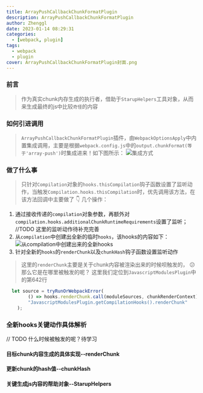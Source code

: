 ```yaml
---
title: ArrayPushCallbackChunkFormatPlugin
description: ArrayPushCallbackChunkFormatPlugin
author: Zhenggl
date: 2023-01-14 08:29:31
categories:
  - [webpack, plugin]
tags:
  - webpack
  - plugin
cover: ArrayPushCallbackChunkFormatPlugin封面.png
---
```


### 前言
> 作为真实chunk内存生成的执行者，借助于`StarupHelpers`工具对象，从而来生成最终的js中比较`奇怪`的内容

### 如何引进调用
> `ArrayPushCallbackChunkFormatPlugin`插件，由`WebpackOptionsApply`中内置集成调用，主要是根据`webpack.config.js`中的`output.chunkFormat(等于'array-push')`时集成进来！如下图所示：
> ![集成方式](集成方式.png)

### 做了什么事
> 只针对`Compilation`对象的`hooks.thisCompilation`钩子函数设置了监听动作，当触发`Compilation.hooks.thisCompilation`时，优先调用该方法，在该方法回调中主要做了 :point_down: 几个操作：
1. 通过接收传递的`compilation`对象参数，再额外对`compilation.hooks.additionalChunkRuntimeRequirements`设置了监听；
   //TODO 这里的监听动作待补充完善
2. 从`compilation`中创建出全新的临时`hooks`，该hooks的内容如下：
   ![从compilation中创建出来的全新hooks](从compilation中创建出来的全新hooks.png)
3. 针对全新的`hooks`的`renderChunk`以及`chunkHash`钩子函数设置监听动作
> 这里的`renderChunk`主要是关于chunk内容被渲染出来的时候呗触发的， :confused: 那么它是在哪里被触发的呢？
> 这里我们定位到`JavascriptModulesPlugin`中的第642行
```javascript
  let source = tryRunOrWebpackError(
		() => hooks.renderChunk.call(moduleSources, chunkRenderContext),
		"JavascriptModulesPlugin.getCompilationHooks().renderChunk"
	);
```

### 全新hooks关键动作具体解析
// TODO 什么时候被触发的呢？待学习
> 

#### 目标chunk内容生成的具体实现--renderChunk

#### 更新chunk的hash值--chunkHash 

#### 关键生成js内容的帮助对象--StarupHelpers

